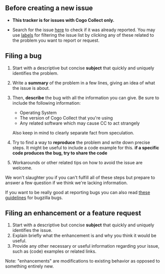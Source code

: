 ## Before creating a new issue

*   **This tracker is for issues with Cogo Collect only.**

*   Search for the issue [here](https://github.com/sublimehq/sublime_text/issues) to check if it was already reported.
    You may use [labels](https://github.com/sublimehq/sublime_text/labels) for filtering the issue list by clicking any of these related to the problem you want to report or request.


## Filing a bug

1.  Start with a descriptive but concise **subject** that quickly and uniquely identifies the problem.  
1.  Write a **summary** of the problem in a few lines, giving an idea of what the issue is about.
1.  Then, **describe** the bug with all the information you can give.
    Be sure to include the following information:
    * Operating System
    * The version of Cogo Collect that you're using
    * Any related software which may cause CC to act strangely

    Also keep in mind to clearly separate fact from speculation.
1.  Try to find a way to **reproduce** the problem and write down precise steps. It might be useful to include a code example for this. **if a specific code produces the bug, try to share the code**
1.  Workarounds or other related tips on how to avoid the issue are welcome.

We won't slaughter you if you can't fulfill all of these steps but prepare to answer a few question if we think we're lacking information.

If you want to be really good at reporting bugs you can also read [these guidelines](https://bugzilla.mozilla.org/page.cgi?id=bug-writing.html) for bugzilla bugs.


## Filing an enhancement or a feature request

1.  Start with a descriptive but concise **subject** that quickly and uniquely identifies the issue.
1.  Explain briefly what the enhancement is and why you think it would be useful.
1.  Provide any other necessary or useful information regarding your issue, such as (code) examples or related links.

Note: "enhancements" are modifications to existing behavior as opposed to something entirely new.


